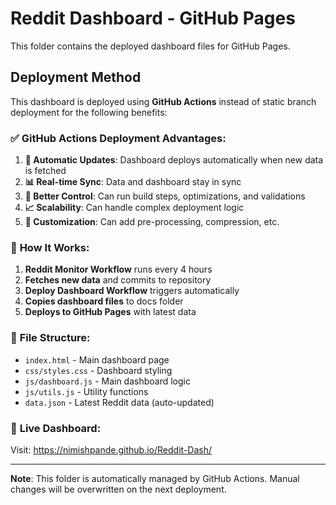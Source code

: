 # Reddit Dashboard - GitHub Pages

This folder contains the deployed dashboard files for GitHub Pages.

## Deployment Method

This dashboard is deployed using **GitHub Actions** instead of static branch deployment for the following benefits:

### ✅ **GitHub Actions Deployment Advantages:**

1. **🔄 Automatic Updates**: Dashboard deploys automatically when new data is fetched
2. **📊 Real-time Sync**: Data and dashboard stay in sync
3. **🚀 Better Control**: Can run build steps, optimizations, and validations
4. **📈 Scalability**: Can handle complex deployment logic
5. **🔧 Customization**: Can add pre-processing, compression, etc.

### 🔄 **How It Works:**

1. **Reddit Monitor Workflow** runs every 4 hours
2. **Fetches new data** and commits to repository
3. **Deploy Dashboard Workflow** triggers automatically
4. **Copies dashboard files** to docs folder
5. **Deploys to GitHub Pages** with latest data

### 📁 **File Structure:**

- `index.html` - Main dashboard page
- `css/styles.css` - Dashboard styling
- `js/dashboard.js` - Main dashboard logic
- `js/utils.js` - Utility functions
- `data.json` - Latest Reddit data (auto-updated)

### 🚀 **Live Dashboard:**

Visit: https://nimishpande.github.io/Reddit-Dash/

---

**Note**: This folder is automatically managed by GitHub Actions. Manual changes will be overwritten on the next deployment.
